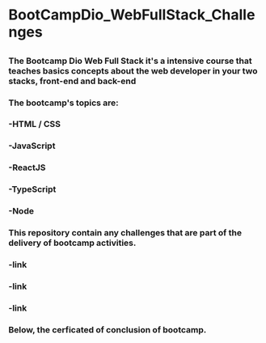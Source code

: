 # BootCampDio_WebFullStack_Challenges

## 

### The Bootcamp Dio Web Full Stack it's a intensive course that teaches basics concepts about the web developer in your two stacks, front-end and back-end

### The bootcamp's topics are:
### -HTML / CSS
### -JavaScript
### -ReactJS
### -TypeScript
### -Node

### This repository contain any challenges that are part of the delivery of bootcamp activities.
### -link
### -link
### -link

### Below, the cerficated of conclusion of bootcamp.